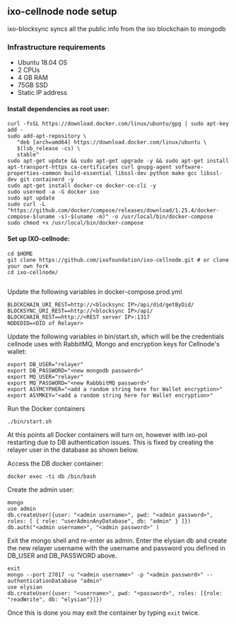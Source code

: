 


## ixo-cellnode node setup

ixo-blocksync syncs all the public info from the ixo blockchain to mongodb

### Infrastructure requirements

* Ubuntu 18.04 OS
* 2 CPUs
* 4 GB RAM
* 75GB SSD
* Static IP address


#### Install dependencies as root user: 


```text
curl -fsSL https://download.docker.com/linux/ubuntu/gpg | sudo apt-key add -
sudo add-apt-repository \
   "deb [arch=amd64] https://download.docker.com/linux/ubuntu \
   $(lsb_release -cs) \
   stable"
sudo apt-get update && sudo apt-get upgrade -y && sudo apt-get install apt-transport-https ca-certificates curl gnupg-agent software-properties-common build-essential libssl-dev python make gcc libssl-dev git containerd -y
sudo apt-get install docker-ce docker-ce-cli -y
sudo usermod -a -G docker ixo
sudo apt update
sudo curl -L "https://github.com/docker/compose/releases/download/1.25.4/docker-compose-$(uname -s)-$(uname -m)" -o /usr/local/bin/docker-compose
sudo chmod +x /usr/local/bin/docker-compose
```

#### Set up IXO-cellnode: 

```text
cd $HOME
git clone https://github.com/ixofoundation/ixo-cellnode.git # or clone your own fork
cd ixo-cellnode/


```

Update the following variables in docker-compose.prod.yml

```
BLOCKCHAIN_URI_REST=http://<blocksync IP>/api/did/getByDid/
BLOCKSYNC_URI_REST==http://<blocksync IP>/api/
BLOCKCHAIN_REST==http://<REST server IP>:1317
NODEDID=<DID of Relayer>
```


Update the following variables in bin/start.sh, which will be the credentials cellnode uses with RabbitMQ, Mongo and encryption keys for Cellnode's wallet:
```
export DB_USER="relayer"
export DB_PASSWORD="<new mongodb password>"
export MQ_USER="relayer"
export MQ_PASSWORD="<new RabbbitMQ password>"
export ASYMCYPHER="<add a random string here for Wallet encryption>"
export ASYMKEY="<add a random string here for Wallet encryption>"
```

Run the Docker containers
```text
./bin/start.sh
```

At this points all Docker containers will turn on, however with ixo-pol restarting due to DB authentication issues. This is fixed by creating the relayer user in the database as shown below.

Access the DB docker container:
```text
docker exec -ti db /bin/bash
```

Create the admin user:
```
mongo
use admin
db.createUser({user: "<admin username>", pwd: "<admin password>", roles: [ { role: "userAdminAnyDatabase", db: "admin" } ]})
db.auth("<admin username>", "<admin password>" )
```
Exit the mongo shell and re-enter as admin. Enter the elysian db and create the new relayer username with the username and password you defined in DB_USER and DB_PASSWORD above.
```
exit
mongo --port 27017 -u "<admin username>" -p "<admin password>" --authenticationDatabase "admin"
use elysian
db.createUser({user: "<username>", pwd: "<password>", roles: [{role: "readWrite", db: "elysian"}]})
```

Once this is done you may exit the container by typing `exit` twice.


